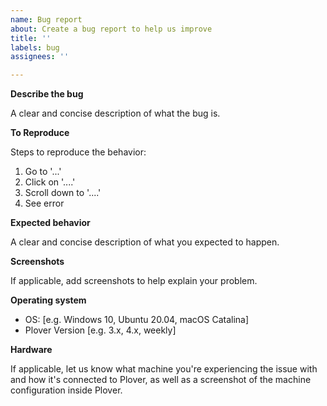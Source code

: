```yaml
---
name: Bug report
about: Create a bug report to help us improve
title: ''
labels: bug
assignees: ''

---
```


**Describe the bug**

A clear and concise description of what the bug is.

**To Reproduce**

Steps to reproduce the behavior:

1. Go to '...'
2. Click on '....'
3. Scroll down to '....'
4. See error

**Expected behavior**

A clear and concise description of what you expected to happen.

**Screenshots**

If applicable, add screenshots to help explain your problem.

**Operating system**

 - OS: [e.g. Windows 10, Ubuntu 20.04, macOS Catalina]
 - Plover Version [e.g. 3.x, 4.x, weekly]

**Hardware**

If applicable, let us know what machine you're experiencing the issue with and how it's connected to Plover, as well as a screenshot of the machine configuration inside Plover.
